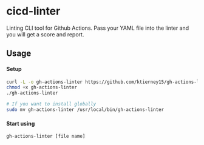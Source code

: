 # cicd-linter
Linting CLI tool for Github Actions. Pass your YAML file into the linter and you will get a score and report.

## Usage
#### Setup
```bash
curl -L -o gh-actions-linter https://github.com/ktierney15/gh-actions-linter/releases/download/[version]/gh-actions-linter-[os]
chmod +x gh-actions-linter
./gh-actions-linter

# If you want to install globally
sudo mv gh-actions-linter /usr/local/bin/gh-actions-linter

```
#### Start using
```bash
gh-actions-linter [file name]
```